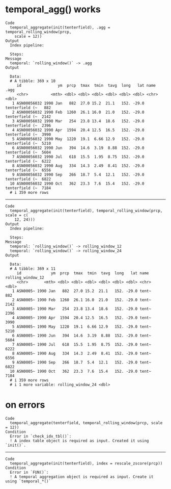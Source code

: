 # temporal_agg() works

    Code
      temporal_aggregate(init(tenterfield), .agg = temporal_rolling_window(prcp,
        scale = 12))
    Output
      Index pipeline: 
      
      Steps: 
    Message
      temporal: `rolling_window()` -> .agg
    Output
      
      Data: 
      # A tibble: 369 x 10
         id                ym  prcp  tmax  tmin  tavg  long   lat name            .agg
         <chr>          <mth> <dbl> <dbl> <dbl> <dbl> <dbl> <dbl> <chr>          <dbl>
       1 ASN00056032 1990 Jan   882  27.0 15.2  21.1   152. -29.0 tenterfield (~   882
       2 ASN00056032 1990 Feb  1260  26.1 16.0  21.0   152. -29.0 tenterfield (~  2142
       3 ASN00056032 1990 Mar   254  23.8 13.4  18.6   152. -29.0 tenterfield (~  2396
       4 ASN00056032 1990 Apr  1594  20.4 12.5  16.5   152. -29.0 tenterfield (~  3990
       5 ASN00056032 1990 May  1220  19.1  6.66 12.9   152. -29.0 tenterfield (~  5210
       6 ASN00056032 1990 Jun   394  14.6  3.19  8.88  152. -29.0 tenterfield (~  5604
       7 ASN00056032 1990 Jul   618  15.5  1.95  8.75  152. -29.0 tenterfield (~  6222
       8 ASN00056032 1990 Aug   334  14.3  2.49  8.41  152. -29.0 tenterfield (~  6556
       9 ASN00056032 1990 Sep   266  18.7  5.4  12.1   152. -29.0 tenterfield (~  6822
      10 ASN00056032 1990 Oct   362  23.3  7.6  15.4   152. -29.0 tenterfield (~  7184
      # i 359 more rows

---

    Code
      temporal_aggregate(init(tenterfield), temporal_rolling_window(prcp, scale = c(
        12, 24)))
    Output
      Index pipeline: 
      
      Steps: 
    Message
      temporal: `rolling_window()` -> rolling_window_12
      temporal: `rolling_window()` -> rolling_window_24
    Output
      
      Data: 
      # A tibble: 369 x 11
         id             ym  prcp  tmax  tmin  tavg  long   lat name  rolling_window_12
         <chr>       <mth> <dbl> <dbl> <dbl> <dbl> <dbl> <dbl> <chr>             <dbl>
       1 ASN0005~ 1990 Jan   882  27.0 15.2  21.1   152. -29.0 tent~               882
       2 ASN0005~ 1990 Feb  1260  26.1 16.0  21.0   152. -29.0 tent~              2142
       3 ASN0005~ 1990 Mar   254  23.8 13.4  18.6   152. -29.0 tent~              2396
       4 ASN0005~ 1990 Apr  1594  20.4 12.5  16.5   152. -29.0 tent~              3990
       5 ASN0005~ 1990 May  1220  19.1  6.66 12.9   152. -29.0 tent~              5210
       6 ASN0005~ 1990 Jun   394  14.6  3.19  8.88  152. -29.0 tent~              5604
       7 ASN0005~ 1990 Jul   618  15.5  1.95  8.75  152. -29.0 tent~              6222
       8 ASN0005~ 1990 Aug   334  14.3  2.49  8.41  152. -29.0 tent~              6556
       9 ASN0005~ 1990 Sep   266  18.7  5.4  12.1   152. -29.0 tent~              6822
      10 ASN0005~ 1990 Oct   362  23.3  7.6  15.4   152. -29.0 tent~              7184
      # i 359 more rows
      # i 1 more variable: rolling_window_24 <dbl>

# on errors

    Code
      temporal_aggregate(tenterfield, temporal_rolling_window(prcp, scale = 12))
    Condition
      Error in `check_idx_tbl()`:
      ! A index table object is required as input. Created it using `init()`.

---

    Code
      temporal_aggregate(init(tenterfield), index = rescale_zscore(prcp))
    Condition
      Error in `FUN()`:
      ! A temporal aggregation object is required as input. Create it using `temporal_*()`

